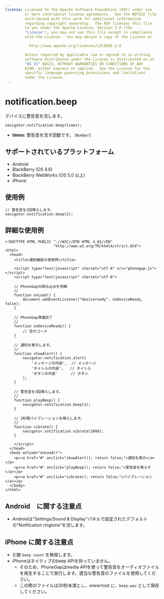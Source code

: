 ```yaml
---
license: Licensed to the Apache Software Foundation (ASF) under one
         or more contributor license agreements.  See the NOTICE file
         distributed with this work for additional information
         regarding copyright ownership.  The ASF licenses this file
         to you under the Apache License, Version 2.0 (the
         "License"); you may not use this file except in compliance
         with the License.  You may obtain a copy of the License at

           http://www.apache.org/licenses/LICENSE-2.0

         Unless required by applicable law or agreed to in writing,
         software distributed under the License is distributed on an
         "AS IS" BASIS, WITHOUT WARRANTIES OR CONDITIONS OF ANY
         KIND, either express or implied.  See the License for the
         specific language governing permissions and limitations
         under the License.
---
```


notification.beep
=================
デバイスに警告音を流します。


    navigator.notification.beep(times);

- __times:__ 警告音を流す回数です。 (`Number`)

サポートされているプラットフォーム
-------------------

- Android
- BlackBerry (OS 4.6)
- BlackBerry WebWorks (OS 5.0 以上)
- iPhone

使用例
-------------

    // 警告音を2回鳴らします。
    navigator.notification.beep(2);

詳細な使用例
------------

    <!DOCTYPE HTML PUBLIC "-//W3C//DTD HTML 4.01//EN"
                          "http://www.w3.org/TR/html4/strict.dtd">
    <html>
      <head>
        <title>通知機能の使用例</title>

        <script type="text/javascript" charset="utf-8" src="phonegap.js"></script>
        <script type="text/javascript" charset="utf-8">

        // PhoneGapの読み込みを待機
        //
        function onLoad() {
            document.addEventListener("deviceready", onDeviceReady, false);
        }

        // PhoneGap準備完了
        //
        function onDeviceReady() {
            // 空のコード
        }

        // 通知を表示します。
        //
        function showAlert() {
		    navigator.notification.alert(
		        'メッセージの内容',  // メッセージ
		        'タイトルの内容',   // タイトル
		        'ボタンの内容'      // ボタン
		    );
        }

        // 警告音を3回鳴らします。
        //
        function playBeep() {
            navigator.notification.beep(3);
        }

        // 2秒間バイブレーションを鳴らします。
        //
        function vibrate() {
            navigator.notification.vibrate(2000);
        }

        </script>
      </head>
      <body onload="onLoad()">
        <p><a href="#" onclick="showAlert(); return false;">通知を表示</a></p>
        <p><a href="#" onclick="playBeep(); return false;">警告音を鳴らす</a></p>
        <p><a href="#" onclick="vibrate(); return false;">バイブレーション</a></p>
      </body>
    </html>

Android　に関する注意点
--------------

- Androidは"Settings/Sound & Display"パネルで設定されたデフォルトの"Notification ringtone"を流します。

iPhone に関する注意点
-------------

-  引数 `beep count` を無視します。
- iPhoneはネイティブのbeep APIを持っていません。
  - そのため、PhoneGapはmedia APIを使って警告音をオーディオファイルを再生することで実行します。適当な警告音のファイルを使用してください。
  - この際のファイルは30秒未満とし、www/root に、`beep.wav` として保存してください。